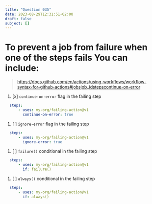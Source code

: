 ```yaml
---
title: "Question 035"
date: 2023-08-29T12:31:51+02:00
draft: false
subject: []
---
```


# To prevent a job from failure when one of the steps fails You can include:
> https://docs.github.com/en/actions/using-workflows/workflow-syntax-for-github-actions#jobsjob_idstepscontinue-on-error
1. [x] `continue-on-error` flag in the failing step
```yaml
  steps:
      - uses: my-org/failing-action@v1
        continue-on-error: true
```
1. [ ] `ignore-error` flag in the failing step
```yaml
  steps:
      - uses: my-org/failing-action@v1
        ignore-error: true
```
1. [ ] `failure()` conditional in the failing step
```yaml
  steps:
      - uses: my-org/failing-action@v1
        if: failure()
```
1. [ ] `always()` conditional in the failing step
```yaml
  steps:
      - uses: my-org/failing-action@v1
        if: always()
```
